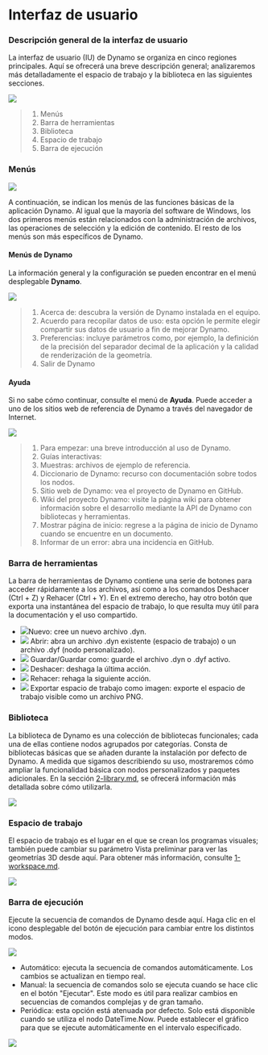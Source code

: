 # Interfaz de usuario

### Descripción general de la interfaz de usuario

La interfaz de usuario (IU) de Dynamo se organiza en cinco regiones principales. Aquí se ofrecerá una breve descripción general; analizaremos más detalladamente el espacio de trabajo y la biblioteca en las siguientes secciones.

![](images/userinterface-ui.jpg)

> 1. Menús
> 2. Barra de herramientas
> 3. Biblioteca
> 4. Espacio de trabajo
> 5. Barra de ejecución

### Menús

![](../.gitbook/assets/userinterface-menu\(1\).jpg)

A continuación, se indican los menús de las funciones básicas de la aplicación Dynamo. Al igual que la mayoría del software de Windows, los dos primeros menús están relacionados con la administración de archivos, las operaciones de selección y la edición de contenido. El resto de los menús son más específicos de Dynamo.

#### Menús de Dynamo

La información general y la configuración se pueden encontrar en el menú desplegable **Dynamo**.

![](images/userinterface-dynamomenu.jpg)

> 1. Acerca de: descubra la versión de Dynamo instalada en el equipo.
> 2. Acuerdo para recopilar datos de uso: esta opción le permite elegir compartir sus datos de usuario a fin de mejorar Dynamo.
> 3. Preferencias: incluye parámetros como, por ejemplo, la definición de la precisión del separador decimal de la aplicación y la calidad de renderización de la geometría.
> 4. Salir de Dynamo

#### Ayuda

Si no sabe cómo continuar, consulte el menú de **Ayuda**. Puede acceder a uno de los sitios web de referencia de Dynamo a través del navegador de Internet.

![](images/userinterface-helpmenu.jpg)

> 1. Para empezar: una breve introducción al uso de Dynamo.
> 2. Guías interactivas:
> 3. Muestras: archivos de ejemplo de referencia.
> 4. Diccionario de Dynamo: recurso con documentación sobre todos los nodos.
> 5. Sitio web de Dynamo: vea el proyecto de Dynamo en GitHub.
> 6. Wiki del proyecto Dynamo: visite la página wiki para obtener información sobre el desarrollo mediante la API de Dynamo con bibliotecas y herramientas.
> 7. Mostrar página de inicio: regrese a la página de inicio de Dynamo cuando se encuentre en un documento.
> 8. Informar de un error: abra una incidencia en GitHub.

### Barra de herramientas

La barra de herramientas de Dynamo contiene una serie de botones para acceder rápidamente a los archivos, así como a los comandos Deshacer (Ctrl + Z) y Rehacer (Ctrl + Y). En el extremo derecho, hay otro botón que exporta una instantánea del espacio de trabajo, lo que resulta muy útil para la documentación y el uso compartido.

* ![](images/userinterface-newfile.jpg)Nuevo: cree un nuevo archivo .dyn.
* ![](<images/userinterface-open(1) (1).jpg>) Abrir: abra un archivo .dyn existente (espacio de trabajo) o un archivo .dyf (nodo personalizado).
* ![](images/userinterface-save.jpg) Guardar/Guardar como: guarde el archivo .dyn o .dyf activo.
* ![](images/userinterface-undo.jpg) Deshacer: deshaga la última acción.
* ![](images/userinterface-redo.jpg) Rehacer: rehaga la siguiente acción.
* ![](images/userinterface-screenshot.jpg) Exportar espacio de trabajo como imagen: exporte el espacio de trabajo visible como un archivo PNG.

### Biblioteca

La biblioteca de Dynamo es una colección de bibliotecas funcionales; cada una de ellas contiene nodos agrupados por categorías. Consta de bibliotecas básicas que se añaden durante la instalación por defecto de Dynamo. A medida que sigamos describiendo su uso, mostraremos cómo ampliar la funcionalidad básica con nodos personalizados y paquetes adicionales. En la sección [2-library.md](2-library.md "mention"), se ofrecerá información más detallada sobre cómo utilizarla.

![](images/userinterface-library.jpg)

### Espacio de trabajo

El espacio de trabajo es el lugar en el que se crean los programas visuales; también puede cambiar su parámetro Vista preliminar para ver las geometrías 3D desde aquí. Para obtener más información, consulte [1-workspace.md](1-workspace.md "mention").

![](images/userinterface-workspace.gif)

### Barra de ejecución

Ejecute la secuencia de comandos de Dynamo desde aquí. Haga clic en el icono desplegable del botón de ejecución para cambiar entre los distintos modos.

![](images/userinterface-executionbar.gif)

* Automático: ejecuta la secuencia de comandos automáticamente. Los cambios se actualizan en tiempo real.
* Manual: la secuencia de comandos solo se ejecuta cuando se hace clic en el botón "Ejecutar". Este modo es útil para realizar cambios en secuencias de comandos complejas y de gran tamaño.
* Periódica: esta opción está atenuada por defecto. Solo está disponible cuando se utiliza el nodo DateTime.Now. Puede establecer el gráfico para que se ejecute automáticamente en el intervalo especificado.

![](images/userinterface-executionbarDateTimenode.jpg)
